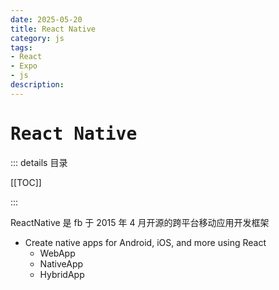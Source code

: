 ```yaml
---
date: 2025-05-20
title: React Native
category: js
tags:
- React
- Expo
- js
description: 
---
```

# <samp>React Native</samp>

::: details <samp>目录</samp>

[[TOC]]

:::

ReactNative 是 fb 于 2015 年 4 月开源的跨平台移动应用开发框架

- Create native apps for Android, iOS, and more using React
  - WebApp
  - NativeApp
  - HybridApp
